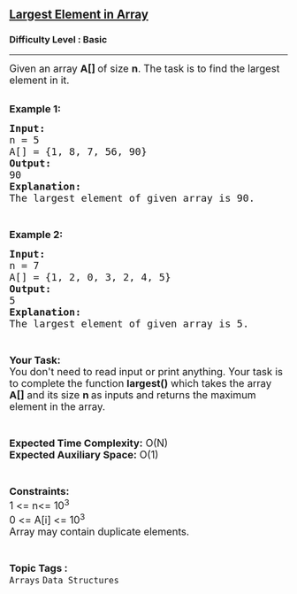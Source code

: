 <h2><a href="https://practice.geeksforgeeks.org/problems/largest-element-in-array4009/1?page=1&difficulty[]=-2&difficulty[]=-1&category[]=Arrays&sortBy=submissions">Largest Element in Array</a></h2><h3>Difficulty Level : Basic</h3><hr><div class="problems_problem_content__Xm_eO"><p><span style="font-size:18px">Given an array <strong>A[] </strong>of size <strong>n</strong>. The task is to find the largest element in it.</span><br>
&nbsp;</p>

<p><span style="font-size:18px"><strong>Example 1:</strong></span></p>

<pre><span style="font-size:18px"><strong>Input:</strong>
n = 5
A[] = {1, 8, 7, 56, 90}
<strong>Output:</strong>
90
<strong>Explanation:</strong>
The largest element of given array is 90.</span></pre>

<p>&nbsp;</p>

<p><span style="font-size:18px"><strong>Example 2:</strong></span></p>

<pre><span style="font-size:18px"><strong>Input:</strong>
n = 7
A[] = {1, 2, 0, 3, 2, 4, 5}
<strong>Output:</strong>
5
<strong>Explanation:</strong>
The largest element of given array is 5.</span></pre>

<p>&nbsp;</p>

<p><span style="font-size:18px"><strong>Your Task:&nbsp;&nbsp;</strong><br>
You don't need to read input or print anything. Your task is to complete the function <strong>largest()</strong>&nbsp;which takes the array <strong>A[]</strong> and its size <strong>n&nbsp;</strong>as inputs and returns the maximum element in the array.</span></p>

<p>&nbsp;</p>

<p><span style="font-size:18px"><strong>Expected Time Complexity:</strong> O(N)<br>
<strong>Expected Auxiliary Space:</strong> O(1)</span></p>

<p>&nbsp;</p>

<p><span style="font-size:18px"><strong>Constraints:</strong><br>
1 &lt;= n&lt;= 10<sup>3</sup><br>
0 &lt;= A[i] &lt;= 10<sup>3</sup><br>
Array may contain duplicate elements.&nbsp;</span></p>
</div><br><p><span style=font-size:18px><strong>Topic Tags : </strong><br><code>Arrays</code>&nbsp;<code>Data Structures</code>&nbsp;